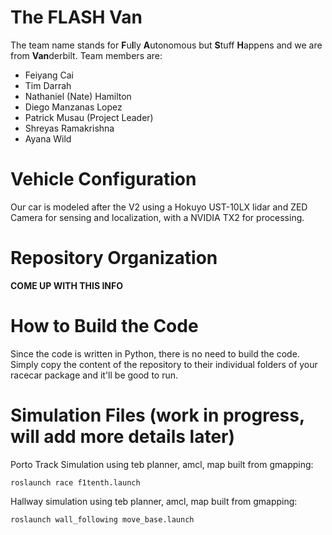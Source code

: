 # The FLASH Van 
The team name stands for **F**u**l**ly **A**utonomous but **S**tuff **H**appens and we are from **Van**derbilt.
Team members are:
* Feiyang Cai
* Tim Darrah
* Nathaniel (Nate) Hamilton
* Diego Manzanas Lopez
* Patrick Musau         (Project Leader)
* Shreyas Ramakrishna
* Ayana Wild

# Vehicle Configuration
Our car is modeled after the V2 using a Hokuyo UST-10LX lidar and ZED Camera for sensing and localization, with a NVIDIA TX2 for processing.

# Repository Organization
**COME UP WITH THIS INFO**

# How to Build the Code
Since the code is written in Python, there is no need to build the code. Simply copy the content of the repository to their individual folders of your racecar package and it'll be good to run.

# Simulation Files (work in progress, will add more details later)

Porto Track Simulation using teb planner, amcl, map built from gmapping:

```roslaunch race f1tenth.launch```

Hallway simulation using teb planner, amcl, map built from gmapping:

```roslaunch wall_following move_base.launch```
